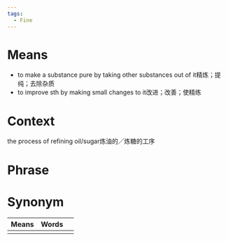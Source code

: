 ```yaml
---
tags:
  - Fine
---
```

# Means
- to make a substance pure by taking other substances out of it精炼；提纯；去除杂质
- to improve sth by making small changes to it改进；改善；使精练
# Context
the process of refining oil/sugar炼油的╱炼糖的工序
# Phrase

# Synonym
| Means | Words |     |
| ----- | ----- | --- |
|       |       |     |
